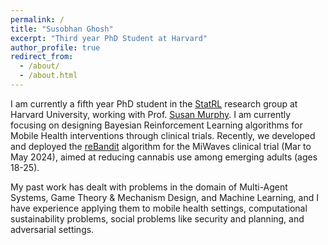 ```yaml
---
permalink: /
title: "Susobhan Ghosh"
excerpt: "Third year PhD Student at Harvard"
author_profile: true
redirect_from: 
  - /about/
  - /about.html
---
```


I am currently a fifth year PhD student in the [StatRL](http://people.seas.harvard.edu/~samurphy/lab/overview.html) research group at Harvard University, working with Prof. [Susan Murphy](http://people.seas.harvard.edu/~samurphy/). I am currently focusing on designing Bayesian Reinforcement Learning algorithms for Mobile Health interventions through clinical trials. Recently, we developed and deployed the [reBandit](https://github.com/StatisticalReinforcementLearningLab/miwaves_rl_service) algorithm for the MiWaves clinical trial (Mar to May 2024), aimed at reducing cannabis use among emerging adults (ages 18-25).


My past work has dealt with problems in the domain of Multi-Agent Systems, Game Theory & Mechanism Design, and Machine Learning, and I have experience applying them to mobile health settings, computational sustainability problems, social problems like security and planning, and adversarial settings.
